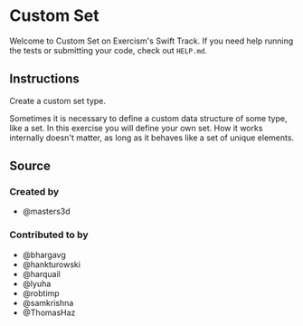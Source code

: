 # Custom Set

Welcome to Custom Set on Exercism's Swift Track.
If you need help running the tests or submitting your code, check out `HELP.md`.

## Instructions

Create a custom set type.

Sometimes it is necessary to define a custom data structure of some
type, like a set. In this exercise you will define your own set. How it
works internally doesn't matter, as long as it behaves like a set of
unique elements.

## Source

### Created by

- @masters3d

### Contributed to by

- @bhargavg
- @hankturowski
- @harquail
- @lyuha
- @robtimp
- @samkrishna
- @ThomasHaz